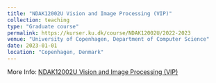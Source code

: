 ```yaml
---
title: "NDAK12002U Vision and Image Processing (VIP)"
collection: teaching
type: "Graduate course"
permalink: https://kurser.ku.dk/course/NDAK12002U/2022-2023
venue: "University of Copenhagen, Department of Computer Science"
date: 2023-01-01
location: "Copenhagen, Denmark"
---
```


More Info: [NDAK12002U Vision and Image Processing (VIP)](https://kurser.ku.dk/course/ndak12002u)